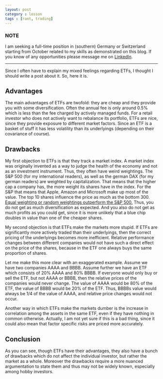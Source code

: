 ```yaml
---
layout: post
category : lesson
tags : [rant, trading]
---
```


### NOTE
I am seeking a full-time position in (southern) Germany or
Switzerland starting from October related to my skills as demonstrated
on this blog. If you know of any opportunities please message me on
[LinkedIn](https://www.linkedin.com/in/henning-kopp-482393156/).

---

Since I often have to explain my mixed feelings regarding ETFs, I
thought I should write a post about it. So, here it is.

## Advantages
The main advantages of ETFs are twofold: they are cheap and they
provide you with some diversification.
Often the annual fee is only around 0.5% which is less than the fee
charged by actively managed funds.
For a retail investor who does not actively want to rebalance its
portfolio, ETFs are nice, since they provide exposure to different
market factors. Since an ETF is a basket of stuff it has less
volatility than its underlyings (depending on their
covariance of course).

## Drawbacks
My first objection to ETFs is that they track a market index. A
market index was originally invented as a way to judge the health of
the economy and not as an investment instrument. Thus, they often have
weird weightings. The S&P 500 (for my international readers), as well
as the german DAX (for my german readers) are weighted by
capitalization. That means that the higher cap a company has, the more
weight its shares have in the index. For the S&P that means that
Apple, Amazon and Microsoft make up most of the value. The top 10
shares influence the price as much as the bottom 300.
[Equal weighting or random weightings outperform the S&P
500.](http://www.followingthetrend.com/2016/04/you-cant-beat-all-the-chimps/)
Thus, you do not get as much diversification as expected.
And you also do not get as much profits as you could get, since it is
more unlikely that a blue chip doubles in value than one of the
cheaper shares.

My second objection is that ETFs make the markets more stupid. If ETFs
are significantly more actively traded than their underlyings, then the correct
pricing of the underlyings becomes more inefficient. Relative
performance changes between different companies would not have such a
direct effect on the price of the shares, because in the ETF one
always buys the same proportion of shares.

Let me make this more clear with an exaggerated example. Assume we
have two companies AAAA and BBBB. Assume further we have an ETF which
consists of 20% AAAA and 80% BBBB. If everyone would only buy or sell
the ETF, but not AAAA or BBBB, then the relative prices of the
companies would never change. The value of AAAA would be 80% of the
ETF, the value of BBBB would be 20% of the ETF. Thus, BBBBs value
would always be 1/4 of the value of AAAA, and relative price changes
would not occur.

Another way in which ETFs make the markets dumber is the increase in
correlation among the assets in the same ETF, even if they have
nothing in common otherwise. Actually, I am not yet
sure if this is a bad thing, since it could also mean that factor
specific risks are priced more accurately.

## Conclusion
As you can see, though ETFs have their advantages, they also have a
bunch of drawbacks which do not affect the individual investor, but
rather the market as a whole. Moreover the drawbacks require a more
nuanced argumentation to state them and thus may not be widely known,
especially among hobby investors.
